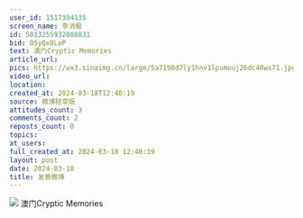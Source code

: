 ```yaml
---
user_id: 1517394135
screen_name: 李消极
id: 5013255932088831
bid: O5yQx8LoP
text: 澳门Cryptic Memories 
article_url: 
pics: https://wx3.sinaimg.cn/large/5a7198d7ly1hnv1lpumuuj26dc48wx71.jpg,https://wx1.sinaimg.cn/large/5a7198d7ly1hnv1lmnk8pj23402c0kjo.jpg,https://wx3.sinaimg.cn/large/5a7198d7ly1hnv1ll9j7nj21s01c0kjl.jpg,https://wx3.sinaimg.cn/large/5a7198d7ly1hnv1lns8mvj22c0340hdw.jpg,https://wx3.sinaimg.cn/large/5a7198d7ly1hnv1lmb6vuj23402c0hdv.jpg,https://wx2.sinaimg.cn/large/5a7198d7ly1hnv1lm8mt9j223r32mu0y.jpg
video_url: 
location: 
created_at: 2024-03-18T12:40:19
source: 微博轻享版
attitudes_count: 3
comments_count: 2
reposts_count: 0
topics: 
at_users: 
full_created_at: 2024-03-18 12:40:19
layout: post
date: 2024-03-18
title: 发表微博
---
```



![](https://wx3.sinaimg.cn/large/5a7198d7ly1hnv1lpumuuj26dc48wx71.jpg)
澳门Cryptic Memories 
